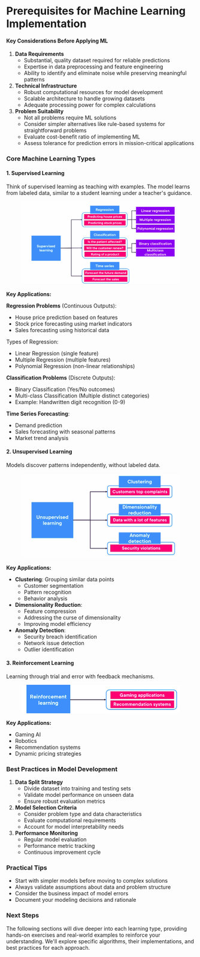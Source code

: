 # Prerequisites for Machine Learning Implementation

#### Key Considerations Before Applying ML

1. **Data Requirements**
   * Substantial, quality dataset required for reliable predictions
   * Expertise in data preprocessing and feature engineering
   * Ability to identify and eliminate noise while preserving meaningful patterns
2. **Technical Infrastructure**
   * Robust computational resources for model development
   * Scalable architecture to handle growing datasets
   * Adequate processing power for complex calculations
3. **Problem Suitability**
   * Not all problems require ML solutions
   * Consider simpler alternatives like rule-based systems for straightforward problems
   * Evaluate cost-benefit ratio of implementing ML
   * Assess tolerance for prediction errors in mission-critical applications

### Core Machine Learning Types

#### 1. Supervised Learning

Think of supervised learning as teaching with examples. The model learns from labeled data, similar to a student learning under a teacher's guidance.

<figure><img src="../../../../../.gitbook/assets/image (13) (1).png" alt=""><figcaption></figcaption></figure>

**Key Applications:**

**Regression Problems** (Continuous Outputs):

* House price prediction based on features
* Stock price forecasting using market indicators
* Sales forecasting using historical data

Types of Regression:

* Linear Regression (single feature)
* Multiple Regression (multiple features)
* Polynomial Regression (non-linear relationships)

**Classification Problems** (Discrete Outputs):

* Binary Classification (Yes/No outcomes)
* Multi-class Classification (Multiple distinct categories)
* Example: Handwritten digit recognition (0-9)

**Time Series Forecasting**:

* Demand prediction
* Sales forecasting with seasonal patterns
* Market trend analysis

#### 2. Unsupervised Learning

Models discover patterns independently, without labeled data.

<figure><img src="../../../../../.gitbook/assets/image (1) (1) (1) (1) (1).png" alt=""><figcaption></figcaption></figure>

**Key Applications:**

* **Clustering**: Grouping similar data points
  * Customer segmentation
  * Pattern recognition
  * Behavior analysis
* **Dimensionality Reduction**:
  * Feature compression
  * Addressing the curse of dimensionality
  * Improving model efficiency
* **Anomaly Detection**:
  * Security breach identification
  * Network issue detection
  * Outlier identification

#### 3. Reinforcement Learning

Learning through trial and error with feedback mechanisms.

<figure><img src="../../../../../.gitbook/assets/image (2) (1) (1) (1) (1).png" alt=""><figcaption></figcaption></figure>

**Key Applications:**

* Gaming AI
* Robotics
* Recommendation systems
* Dynamic pricing strategies

### Best Practices in Model Development

1. **Data Split Strategy**
   * Divide dataset into training and testing sets
   * Validate model performance on unseen data
   * Ensure robust evaluation metrics
2. **Model Selection Criteria**
   * Consider problem type and data characteristics
   * Evaluate computational requirements
   * Account for model interpretability needs
3. **Performance Monitoring**
   * Regular model evaluation
   * Performance metric tracking
   * Continuous improvement cycle

### Practical Tips

* Start with simpler models before moving to complex solutions
* Always validate assumptions about data and problem structure
* Consider the business impact of model errors
* Document your modeling decisions and rationale

### Next Steps

The following sections will dive deeper into each learning type, providing hands-on exercises and real-world examples to reinforce your understanding. We'll explore specific algorithms, their implementations, and best practices for each approach.
